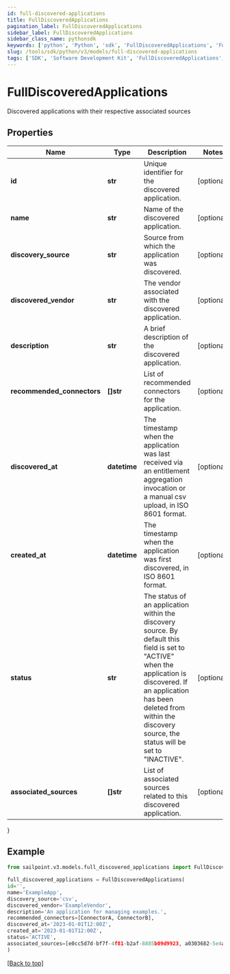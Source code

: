 ```yaml
---
id: full-discovered-applications
title: FullDiscoveredApplications
pagination_label: FullDiscoveredApplications
sidebar_label: FullDiscoveredApplications
sidebar_class_name: pythonsdk
keywords: ['python', 'Python', 'sdk', 'FullDiscoveredApplications', 'FullDiscoveredApplications'] 
slug: /tools/sdk/python/v3/models/full-discovered-applications
tags: ['SDK', 'Software Development Kit', 'FullDiscoveredApplications', 'FullDiscoveredApplications']
---
```


# FullDiscoveredApplications

Discovered applications with their respective associated sources

## Properties

Name | Type | Description | Notes
------------ | ------------- | ------------- | -------------
**id** | **str** | Unique identifier for the discovered application. | [optional] 
**name** | **str** | Name of the discovered application. | [optional] 
**discovery_source** | **str** | Source from which the application was discovered. | [optional] 
**discovered_vendor** | **str** | The vendor associated with the discovered application. | [optional] 
**description** | **str** | A brief description of the discovered application. | [optional] 
**recommended_connectors** | **[]str** | List of recommended connectors for the application. | [optional] 
**discovered_at** | **datetime** | The timestamp when the application was last received via an entitlement aggregation invocation  or a manual csv upload, in ISO 8601 format. | [optional] 
**created_at** | **datetime** | The timestamp when the application was first discovered, in ISO 8601 format. | [optional] 
**status** | **str** | The status of an application within the discovery source.  By default this field is set to \"ACTIVE\" when the application is discovered.  If an application has been deleted from within the discovery source, the status will be set to \"INACTIVE\". | [optional] 
**associated_sources** | **[]str** | List of associated sources related to this discovered application. | [optional] 
}

## Example

```python
from sailpoint.v3.models.full_discovered_applications import FullDiscoveredApplications

full_discovered_applications = FullDiscoveredApplications(
id='',
name='ExampleApp',
discovery_source='csv',
discovered_vendor='ExampleVendor',
description='An application for managing examples.',
recommended_connectors=[ConnectorA, ConnectorB],
discovered_at='2023-01-01T12:00Z',
created_at='2023-01-01T12:00Z',
status='ACTIVE',
associated_sources=[e0cc5d7d-bf7f-4f81-b2af-8885b09d9923, a0303682-5e4a-44f7-bdc2-6ce6112549c1]
)

```
[[Back to top]](#) 

